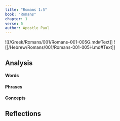 ```yaml
---
title: "Romans 1:5"
book: "Romans"
chapter: 1
verse: 5
author: Apostle Paul
---
```

![[/Greek/Romans/001/Romans-001-005G.md#Text]]
![[/Hebrew/Romans/001/Romans-001-005H.md#Text]]

## Analysis

#### Words

#### Phrases

#### Concepts

## Reflections
